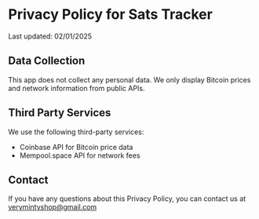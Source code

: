 # Privacy Policy for Sats Tracker

Last updated: 02/01/2025

## Data Collection
This app does not collect any personal data. We only display Bitcoin prices and network information from public APIs.

## Third Party Services
We use the following third-party services:
- Coinbase API for Bitcoin price data
- Mempool.space API for network fees

## Contact
If you have any questions about this Privacy Policy, you can contact us at verymintyshop@gmail.com
